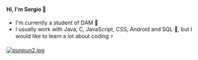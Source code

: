 #### Hi, I'm Sergio 👋

- I'm currently a student of DAM 🔭
- I usually work with Java, C, JavaScript, CSS, Android and SQL 🌱, but I would like to learn a lot about coding ⚡

[![punpun2.jpg](https://i.postimg.cc/pdMkHwHV/punpun2.jpg)](https://postimg.cc/CRJbC659)

<!--
**cesiouvas/cesiouvas** is a ✨ _special_ ✨ repository because its `README.md` (this file) appears on your GitHub profile.

Here are some ideas to get you started:

- 🔭 I’m currently working on ...
- 🌱 I’m currently learning ...
- 👯 I’m looking to collaborate on ...
- 🤔 I’m looking for help with ...
- 💬 Ask me about ...
- 📫 How to reach me: ...
- 😄 Pronouns: ...
- ⚡ Fun fact: ...
-->
